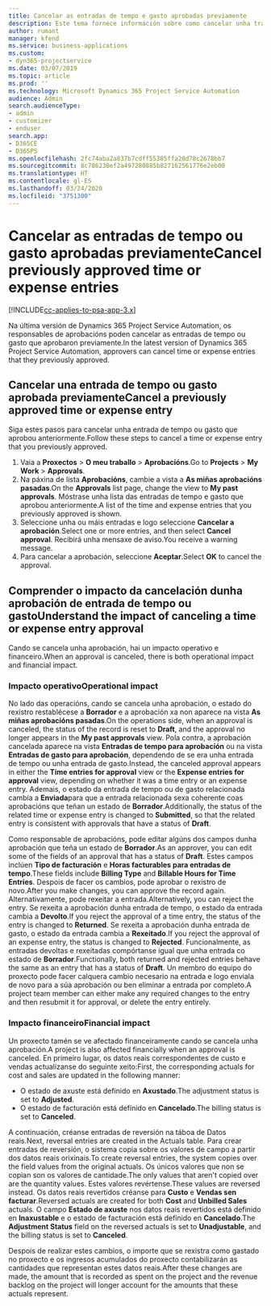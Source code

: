 ```yaml
---
title: Cancelar as entradas de tempo e gasto aprobadas previamente
description: Este tema fornece información sobre como cancelar unha transacción de tempo e gasto de proxecto aprobada.
author: rumant
manager: kfend
ms.service: business-applications
ms.custom:
- dyn365-projectservice
ms.date: 03/07/2019
ms.topic: article
ms.prod: ''
ms.technology: Microsoft Dynamics 365 Project Service Automation
audience: Admin
search.audienceType:
- admin
- customizer
- enduser
search.app:
- D365CE
- D365PS
ms.openlocfilehash: 2fc74aba2a837b7cdff55385ffa20d78c2678bb7
ms.sourcegitcommit: 8c786230ef2a497280885b827162561776e2eb00
ms.translationtype: HT
ms.contentlocale: gl-ES
ms.lasthandoff: 03/24/2020
ms.locfileid: "3751300"
---
```

# <a name="cancel-previously-approved-time-or-expense-entries"></a><span data-ttu-id="73cca-103">Cancelar as entradas de tempo ou gasto aprobadas previamente</span><span class="sxs-lookup"><span data-stu-id="73cca-103">Cancel previously approved time or expense entries</span></span>

[!INCLUDE[cc-applies-to-psa-app-3.x](../includes/cc-applies-to-psa-app-3x.md)]

<span data-ttu-id="73cca-104">Na última versión de Dynamics 365 Project Service Automation, os responsables de aprobacións poden cancelar as entradas de tempo ou gasto que aprobaron previamente.</span><span class="sxs-lookup"><span data-stu-id="73cca-104">In the latest version of Dynamics 365 Project Service Automation, approvers can cancel time or expense entries that they previously approved.</span></span>

## <a name="cancel-a-previously-approved-time-or-expense-entry"></a><span data-ttu-id="73cca-105">Cancelar una entrada de tempo ou gasto aprobada previamente</span><span class="sxs-lookup"><span data-stu-id="73cca-105">Cancel a previously approved time or expense entry</span></span>

<span data-ttu-id="73cca-106">Siga estes pasos para cancelar unha entrada de tempo ou gasto que aprobou anteriormente.</span><span class="sxs-lookup"><span data-stu-id="73cca-106">Follow these steps to cancel a time or expense entry that you previously approved.</span></span>

1. <span data-ttu-id="73cca-107">Vaia a **Proxectos** \> **O meu traballo** \> **Aprobacións**.</span><span class="sxs-lookup"><span data-stu-id="73cca-107">Go to **Projects** \> **My Work** \> **Approvals**.</span></span>
2. <span data-ttu-id="73cca-108">Na páxina de lista **Aprobacións**, cambie a vista a **As miñas aprobacións pasadas**.</span><span class="sxs-lookup"><span data-stu-id="73cca-108">On the **Approvals** list page, change the view to **My past approvals**.</span></span> <span data-ttu-id="73cca-109">Móstrase unha lista das entradas de tempo e gasto que aprobou anteriormente.</span><span class="sxs-lookup"><span data-stu-id="73cca-109">A list of the time and expense entries that you previously approved is shown.</span></span>
3. <span data-ttu-id="73cca-110">Seleccione unha ou máis entradas e logo seleccione **Cancelar a aprobación**.</span><span class="sxs-lookup"><span data-stu-id="73cca-110">Select one or more entries, and then select **Cancel approval**.</span></span> <span data-ttu-id="73cca-111">Recibirá unha mensaxe de aviso.</span><span class="sxs-lookup"><span data-stu-id="73cca-111">You receive a warning message.</span></span>
4. <span data-ttu-id="73cca-112">Para cancelar a aprobación, seleccione **Aceptar**.</span><span class="sxs-lookup"><span data-stu-id="73cca-112">Select **OK** to cancel the approval.</span></span>

## <a name="understand-the-impact-of-canceling-a-time-or-expense-entry-approval"></a><span data-ttu-id="73cca-113">Comprender o impacto da cancelación dunha aprobación de entrada de tempo ou gasto</span><span class="sxs-lookup"><span data-stu-id="73cca-113">Understand the impact of canceling a time or expense entry approval</span></span>

<span data-ttu-id="73cca-114">Cando se cancela unha aprobación, hai un impacto operativo e financeiro.</span><span class="sxs-lookup"><span data-stu-id="73cca-114">When an approval is canceled, there is both operational impact and financial impact.</span></span>

### <a name="operational-impact"></a><span data-ttu-id="73cca-115">Impacto operativo</span><span class="sxs-lookup"><span data-stu-id="73cca-115">Operational impact</span></span>

<span data-ttu-id="73cca-116">No lado das operacións, cando se cancela unha aprobación, o estado do rexistro restablécese a **Borrador** e a aprobación xa non aparece na vista **As miñas aprobacións pasadas**.</span><span class="sxs-lookup"><span data-stu-id="73cca-116">On the operations side, when an approval is canceled, the status of the record is reset to **Draft**, and the approval no longer appears in the **My past approvals** view.</span></span> <span data-ttu-id="73cca-117">Pola contra, a aprobación cancelada aparece na vista **Entradas de tempo para aprobación** ou na vista **Entradas de gasto para aprobación**, dependendo de se era unha entrada de tempo ou unha entrada de gasto.</span><span class="sxs-lookup"><span data-stu-id="73cca-117">Instead, the canceled approval appears in either the **Time entries for approval** view or the **Expense entries for approval** view, depending on whether it was a time entry or an expense entry.</span></span> <span data-ttu-id="73cca-118">Ademais, o estado da entrada de tempo ou de gasto relacionada cambia a **Enviada**para que a entrada relacionada sexa coherente coas aprobacións que teñan un estado de **Borrador**.</span><span class="sxs-lookup"><span data-stu-id="73cca-118">Additionally, the status of the related time or expense entry is changed to **Submitted**, so that the related entry is consistent with approvals that have a status of **Draft**.</span></span>

<span data-ttu-id="73cca-119">Como responsable de aprobacións, pode editar algúns dos campos dunha aprobación que teña un estado de **Borrador**.</span><span class="sxs-lookup"><span data-stu-id="73cca-119">As an approver, you can edit some of the fields of an approval that has a status of **Draft**.</span></span> <span data-ttu-id="73cca-120">Estes campos inclúen **Tipo de facturación** e **Horas facturables para entradas de tempo**.</span><span class="sxs-lookup"><span data-stu-id="73cca-120">These fields include **Billing Type** and **Billable Hours for Time Entries**.</span></span> <span data-ttu-id="73cca-121">Despois de facer os cambios, pode aprobar o rexistro de novo.</span><span class="sxs-lookup"><span data-stu-id="73cca-121">After you make changes, you can approve the record again.</span></span> <span data-ttu-id="73cca-122">Alternativamente, pode rexeitar a entrada.</span><span class="sxs-lookup"><span data-stu-id="73cca-122">Alternatively, you can reject the entry.</span></span> <span data-ttu-id="73cca-123">Se rexeita a aprobación dunha entrada de tempo, o estado da entrada cambia a **Devolto**.</span><span class="sxs-lookup"><span data-stu-id="73cca-123">If you reject the approval of a time entry, the status of the entry is changed to **Returned**.</span></span> <span data-ttu-id="73cca-124">Se rexeita a aprobación dunha entrada de gasto, o estado da entrada cambia a **Rexeitado**.</span><span class="sxs-lookup"><span data-stu-id="73cca-124">If you reject the approval of an expense entry, the status is changed to **Rejected**.</span></span> <span data-ttu-id="73cca-125">Funcionalmente, as entradas devoltas e rexeitadas compórtanse igual que unha entrada co estado de **Borrador**.</span><span class="sxs-lookup"><span data-stu-id="73cca-125">Functionally, both returned and rejected entries behave the same as an entry that has a status of **Draft**.</span></span> <span data-ttu-id="73cca-126">Un membro do equipo do proxecto pode facer calquera cambio necesario na entrada e logo enviala de novo para a súa aprobación ou ben eliminar a entrada por completo.</span><span class="sxs-lookup"><span data-stu-id="73cca-126">A project team member can either make any required changes to the entry and then resubmit it for approval, or delete the entry entirely.</span></span>

### <a name="financial-impact"></a><span data-ttu-id="73cca-127">Impacto financeiro</span><span class="sxs-lookup"><span data-stu-id="73cca-127">Financial impact</span></span>

<span data-ttu-id="73cca-128">Un proxecto tamén se ve afectado financeiramente cando se cancela unha aprobación.</span><span class="sxs-lookup"><span data-stu-id="73cca-128">A project is also affected financially when an approval is canceled.</span></span> <span data-ttu-id="73cca-129">En primeiro lugar, os datos reais correspondentes de custo e vendas actualízanse do seguinte xeito:</span><span class="sxs-lookup"><span data-stu-id="73cca-129">First, the corresponding actuals for cost and sales are updated in the following manner:</span></span>

- <span data-ttu-id="73cca-130">O estado de axuste está definido en **Axustado**.</span><span class="sxs-lookup"><span data-stu-id="73cca-130">The adjustment status is set to **Adjusted**.</span></span>
- <span data-ttu-id="73cca-131">O estado de facturación está definido en **Cancelado**.</span><span class="sxs-lookup"><span data-stu-id="73cca-131">The billing status is set to **Canceled**.</span></span>

<span data-ttu-id="73cca-132">A continuación, créanse entradas de reversión na táboa de Datos reais.</span><span class="sxs-lookup"><span data-stu-id="73cca-132">Next, reversal entries are created in the Actuals table.</span></span> <span data-ttu-id="73cca-133">Para crear entradas de reversión, o sistema copia sobre os valores de campo a partir dos datos reais orixinais.</span><span class="sxs-lookup"><span data-stu-id="73cca-133">To create reversal entries, the system copies over the field values from the original actuals.</span></span> <span data-ttu-id="73cca-134">Os únicos valores que non se copian son os valores de cantidade.</span><span class="sxs-lookup"><span data-stu-id="73cca-134">The only values that aren't copied over are the quantity values.</span></span> <span data-ttu-id="73cca-135">Estes valores revértense.</span><span class="sxs-lookup"><span data-stu-id="73cca-135">These values are reversed instead.</span></span> <span data-ttu-id="73cca-136">Os datos reais revertidos créanse para **Custo** e **Vendas sen facturar**.</span><span class="sxs-lookup"><span data-stu-id="73cca-136">Reversed actuals are created for both **Cost** and **Unbilled Sales** actuals.</span></span> <span data-ttu-id="73cca-137">O campo **Estado de axuste** nos datos reais revertidos está definido en **Inaxustable** e o estado de facturación está definido en **Cancelado**.</span><span class="sxs-lookup"><span data-stu-id="73cca-137">The **Adjustment Status** field on the reversed actuals is set to **Unadjustable**, and the billing status is set to **Canceled**.</span></span>

<span data-ttu-id="73cca-138">Despois de realizar estes cambios, o importe que se rexistra como gastado no proxecto e os ingresos acumulados do proxecto contabilizarán as cantidades que representan estes datos reais.</span><span class="sxs-lookup"><span data-stu-id="73cca-138">After these changes are made, the amount that is recorded as spent on the project and the revenue backlog on the project will longer account for the amounts that these actuals represent.</span></span>

